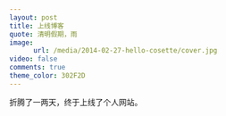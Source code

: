 ```yaml
---
layout: post
title: 上线博客
quote: 清明假期，雨
image:
      url: /media/2014-02-27-hello-cosette/cover.jpg
video: false
comments: true
theme_color: 302F2D
---
```

折腾了一两天，终于上线了个人网站。